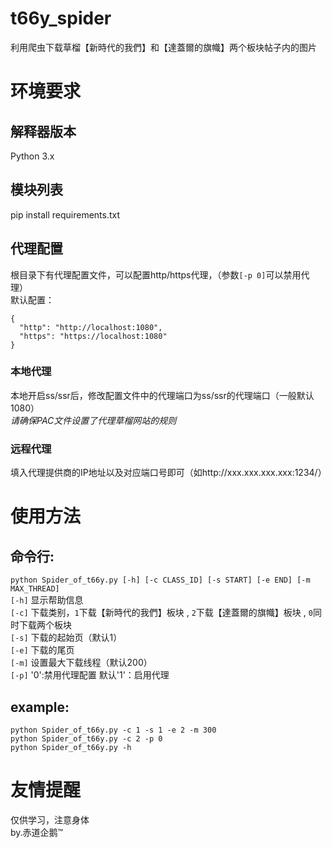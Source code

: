 # t66y_spider
利用爬虫下载草榴【新時代的我們】和【達蓋爾的旗幟】两个板块帖子内的图片 
# 环境要求
## 解释器版本
Python 3.x
## 模块列表
pip install requirements.txt
## 代理配置
根目录下有代理配置文件，可以配置http/https代理，（参数```[-p 0]```可以禁用代理）<br>
默认配置：
```
{
  "http": "http://localhost:1080",
  "https": "https://localhost:1080"
}
```
### 本地代理
本地开启ss/ssr后，修改配置文件中的代理端口为ss/ssr的代理端口（一般默认1080）<br>
*请确保PAC文件设置了代理草榴网站的规则*
### 远程代理
填入代理提供商的IP地址以及对应端口号即可（如http://xxx.xxx.xxx.xxx:1234/）
# 使用方法
## 命令行:<br>
```python Spider_of_t66y.py [-h] [-c CLASS_ID] [-s START] [-e END] [-m MAX_THREAD]```<br>
```[-h]``` 显示帮助信息<br>
```[-c]``` 下载类别，```1```下载【新時代的我們】板块 , ```2```下载【達蓋爾的旗幟】板块 , ```0```同时下载两个板块<br>
```[-s]``` 下载的起始页（默认1）<br>
```[-e]``` 下载的尾页<br>
```[-m]``` 设置最大下载线程（默认200）<br>
```[-p]``` '0':禁用代理配置  默认'1'：启用代理
## example:<br>
```python Spider_of_t66y.py -c 1 -s 1 -e 2 -m 300```<br>
```python Spider_of_t66y.py -c 2 -p 0```<br>
```python Spider_of_t66y.py -h```<br>
# 友情提醒
仅供学习，注意身体<br>by.赤道企鹅™
